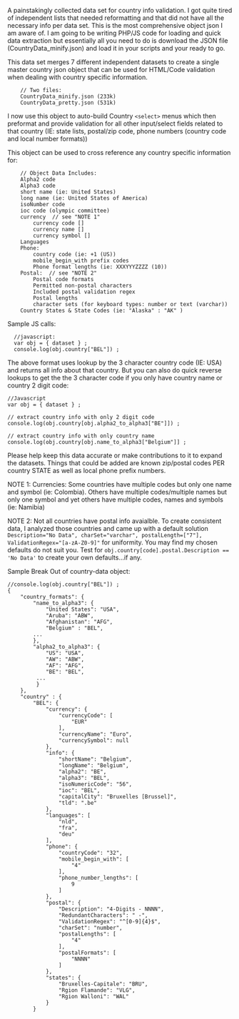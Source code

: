A painstakingly collected data set for country info validation. I got quite tired of independent lists that needed reformatting and that did not have all the necessary info per data set.  This is the most comprehensive object json I am aware of.  I am going to be writing PHP/JS code for loading and quick data extraction but essentially all you need to do is download the JSON file (CountryData_minify.json) and load it in your scripts and your ready to go.

This data set merges 7 different independent datasets to create a single master country json object that can be used for HTML/Code validation when dealing with country specific information.

        // Two files:
        CountryData_minify.json (233k)
        CountryData_pretty.json (531k)

I now use this object to auto-build Country `<select>` menus which then preformat and provide validation for all other input/select fields related to that country (IE: state lists, postal/zip code, phone numbers (country code and local number formats))

This object can be used to cross reference any country specific information for:
            
        // Object Data Includes:
        Alpha2 code
        Alpha3 code
        short name (ie: United States)
        long name (ie: United States of America)
        isoNumber code
        ioc code (olympic committee)
        currency  // see "NOTE 1"
            currency code []
            currency name [] 
            currency symbol [] 
        Languages
        Phone:
            country code (ie: +1 (US))
            mobile_begin_with prefix codes
            Phone format lengths (ie: XXXYYYZZZZ (10))
        Postal:  // see "NOTE 2" 
            Postal code formats
            Permitted non-postal characters
            Included postal validation regex
            Postal lengths
            character sets (for keyboard types: number or text (varchar))
        Country States & State Codes (ie: "Alaska" : "AK" )
      
Sample JS calls:

      //javascript:
      var obj = { dataset } ;
      console.log(obj.country["BEL"]) ;

The above format uses lookup by the 3 character country code (IE: USA) and returns all info about that country.  But you can also do quick reverse lookups to get the the 3 character code if you only have country name or country 2 digit code:
  
    //Javascript
    var obj = { dataset } ;
    
    // extract country info with only 2 digit code
    console.log(obj.country[obj.alpha2_to_alpha3["BE"]]) ;  
    
    // extract country info with only country name
    console.log(obj.country[obj.name_to_alpha3["Belgium"]] ;  

Please help keep this data accurate or make contributions to it to expand the datasets.  Things that could be added are known zip/postal codes PER country STATE as well as local phone prefix numbers. 

NOTE 1: Currencies: Some countries have multiple codes but only one name and symbol (ie: Colombia).  Others have multiple codes/multiple names but only one symbol and yet others have multiple codes, names and symbols (ie: Namibia)

NOTE 2: Not all countries have postal info avaialble.  To create consistent data, I analyzed those countries and came up with a default solution `Description="No Data", charSet="varchar", postalLength=["7"], ValidationRegex="[a-zA-Z0-9]"` for uniformity.  You may find my chosen defaults do not suit you. Test for `obj.country[code].postal.Description == 'No Data'` to create your own defaults...if any.

Sample Break Out of country-data object:

    //console.log(obj.country["BEL"]) ;
    {
        "country_formats": {
            "name_to_alpha3": {
                "United States": "USA",
                "Aruba": "ABW",
                "Afghanistan": "AFG",
                "Belgium" : "BEL",
            ...
            },
            "alpha2_to_alpha3": {
                "US": "USA",
                "AW": "ABW",
                "AF": "AFG",
                "BE": "BEL",
             ...
             }
        },
        "country" : {
            "BEL": {
                "currency": {
                    "currencyCode": [
                        "EUR"
                    ],
                    "currencyName": "Euro",
                    "currencySymbol": null
                },
                "info": {
                    "shortName": "Belgium",
                    "longName": "Belgium",
                    "alpha2": "BE",
                    "alpha3": "BEL",
                    "isoNumericCode": "56",
                    "ioc": "BEL",
                    "capitalCity": "Bruxelles [Brussel]",
                    "tld": ".be"
                },
                "languages": [
                    "nld",
                    "fra",
                    "deu"
                ],
                "phone": {
                    "countryCode": "32",
                    "mobile_begin_with": [
                        "4"
                    ],
                    "phone_number_lengths": [
                        9
                    ]
                },
                "postal": {
                    "Description": "4-Digits - NNNN",
                    "RedundantCharacters": " -",
                    "ValidationRegex": "^[0-9]{4}$",
                    "charSet": "number",
                    "postalLengths": [
                        "4"
                    ],
                    "postalFormats": [
                        "NNNN"
                    ]
                },
                "states": {
                    "Bruxelles-Capitale": "BRU",
                    "Rgion Flamande": "VLG",
                    "Rgion Walloni": "WAL"
                }
            }

